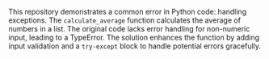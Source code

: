 This repository demonstrates a common error in Python code: handling exceptions. The `calculate_average` function calculates the average of numbers in a list. The original code lacks error handling for non-numeric input, leading to a TypeError. The solution enhances the function by adding input validation and a `try-except` block to handle potential errors gracefully.